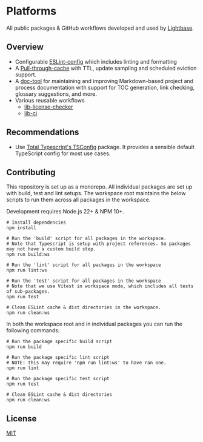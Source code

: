 # Platforms

All public packages & GitHub workflows developed and used by
[Lightbase](https://lightbase.nl).

## Overview

- Configurable [ESLint-config](./packages/eslint-config) which includes linting and
  formatting
- A [Pull-through-cache](./packages/eslint-config) with TTL, update sampling and scheduled
  eviction support.
- A [doc-tool](./packages/doc-tool) for maintaining and improving Markdown-based project
  and process documentation with support for TOC generation, link checking, glossary
  suggestions, and more.
- Various reusable workflows
  - [lib-license-checker](./docs/workflows/lib-license-checker.md)
  - [lib-ci](./docs/workflows/lib-ci.md)

## Recommendations

- Use [Total Typescript's TSConfig](https://github.com/total-typescript/tsconfig) package.
  It provides a sensible default TypeScript config for most use cases.

## Contributing

This repository is set up as a monorepo. All individual packages are set up with build,
test and lint setups. The workspace root maintains the below scripts to run them across
all packages in the workspace.

Development requires Node.js 22+ & NPM 10+.

```shell
# Install dependencies
npm install

# Run the 'build' script for all packages in the workspace.
# Note that Typescript is setup with project references. So packages may not have a custom build step.
npm run build:ws

# Run the 'lint' script for all packages in the workspace
npm run lint:ws

# Run the 'test' script for all packages in the workspace
# Note that we use Vitest in workspace mode, which includes all tests of sub-packages.
npm run test

# Clean ESLint cache & dist directories in the workspace.
npm run clean:ws
```

In both the workspace root and in individual packages you can run the following commands:

```shell
# Run the package specific build script
npm run build

# Run the package specific lint script
# NOTE: this may require 'npm run lint:ws' to have ran one.
npm run lint

# Run the package specific test script
npm run test

# Clean ESLint cache & dist directories
npm run clean:ws
```

## License

[MIT](./LICENSE)

